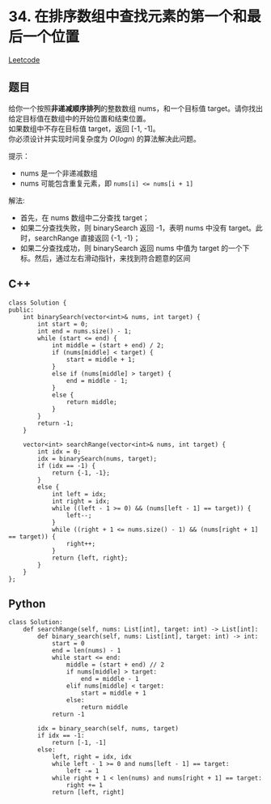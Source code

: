 # 34. 在排序数组中查找元素的第一个和最后一个位置
[Leetcode](https://leetcode.cn/problems/find-first-and-last-position-of-element-in-sorted-array/)

## 题目
给你一个按照**非递减顺序排列**的整数数组 nums，和一个目标值 target。请你找出给定目标值在数组中的开始位置和结束位置。  
如果数组中不存在目标值 target，返回 [-1, -1]。  
你必须设计并实现时间复杂度为 $O(log n)$ 的算法解决此问题。

提示：  
* nums 是一个非递减数组
* nums 可能包含重复元素，即 ```nums[i] <= nums[i + 1]```

解法:
* 首先，在 nums 数组中二分查找 target；
* 如果二分查找失败，则 binarySearch 返回 -1，表明 nums 中没有 target。此时，searchRange 直接返回 {-1, -1}；
* 如果二分查找成功，则 binarySearch 返回 nums 中值为 target 的一个下标。然后，通过左右滑动指针，来找到符合题意的区间

## C++
```
class Solution {
public:
    int binarySearch(vector<int>& nums, int target) {
        int start = 0;
        int end = nums.size() - 1;
        while (start <= end) {
            int middle = (start + end) / 2;
            if (nums[middle] < target) {
                start = middle + 1;
            }
            else if (nums[middle] > target) {
                end = middle - 1;
            }
            else {
                return middle;
            }
        }
        return -1;
    }

    vector<int> searchRange(vector<int>& nums, int target) {
        int idx = 0;
        idx = binarySearch(nums, target);
        if (idx == -1) {
            return {-1, -1};
        }
        else {
            int left = idx;
            int right = idx;
            while ((left - 1 >= 0) && (nums[left - 1] == target)) {
                left--;
            }
            while ((right + 1 <= nums.size() - 1) && (nums[right + 1] == target)) {
                right++;
            }
            return {left, right};
        }
    }
};
```


## Python
```
class Solution:
    def searchRange(self, nums: List[int], target: int) -> List[int]:
        def binary_search(self, nums: List[int], target: int) -> int:
            start = 0
            end = len(nums) - 1
            while start <= end:
                middle = (start + end) // 2
                if nums[middle] > target:
                    end = middle - 1
                elif nums[middle] < target:
                    start = middle + 1
                else:
                    return middle
            return -1

        idx = binary_search(self, nums, target)
        if idx == -1:
            return [-1, -1]
        else:
            left, right = idx, idx
            while left - 1 >= 0 and nums[left - 1] == target:
                left -= 1
            while right + 1 < len(nums) and nums[right + 1] == target:
                right += 1
            return [left, right]

```